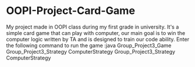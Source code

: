 # OOPI-Project-Card-Game
My project made in OOPI class during my first grade in university. It's a simple card game that can play with computer, our main goal is to win the computer logic written by TA and is designed to train our code ability.
Enter the following command to run the game :java Group_Project3_Game Group_Project3_Strategy ComputerStrategy Group_Project3_Strategy ComputerStrategy
